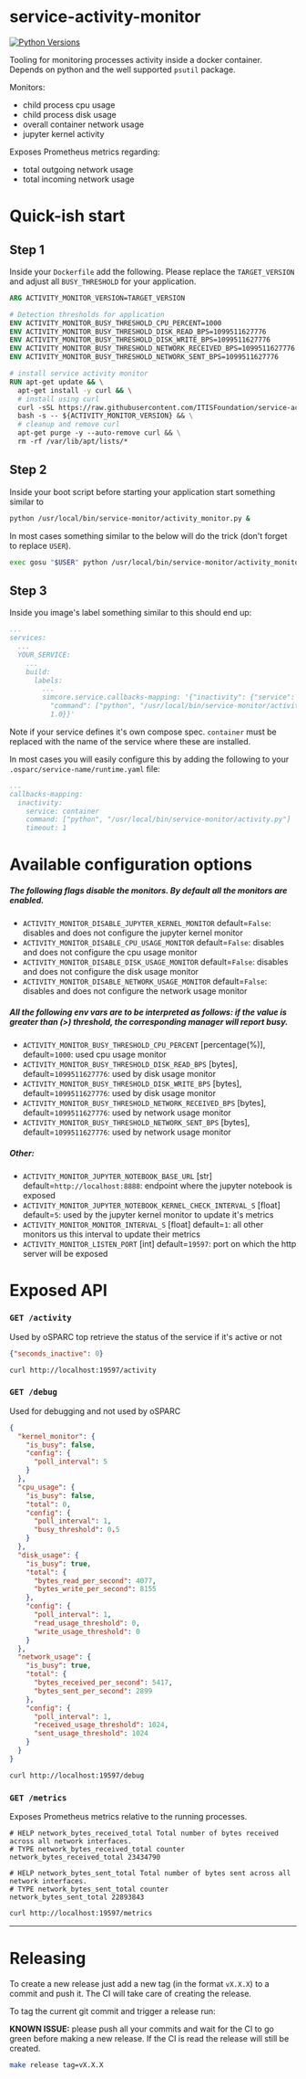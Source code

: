 # service-activity-monitor


[![Python Versions](https://img.shields.io/badge/Tested%20against%20Python-3.6%20to%203.12-green?logo=python&style=flat-square)](https://www.python.org/downloads/)



Tooling for monitoring processes activity inside a docker container. Depends on python and the well supported `psutil` package. 

Monitors:
  - child process cpu usage
  - child process disk usage
  - overall container network usage
  - jupyter kernel activity

Exposes Prometheus metrics regarding:
  - total outgoing network usage
  - total incoming network usage

# Quick-ish start

## Step 1

Inside your `Dockerfile` add the following. Please replace the `TARGET_VERSION` and adjust all `BUSY_THRESHOLD` for your application.

```Dockerfile
ARG ACTIVITY_MONITOR_VERSION=TARGET_VERSION

# Detection thresholds for application
ENV ACTIVITY_MONITOR_BUSY_THRESHOLD_CPU_PERCENT=1000
ENV ACTIVITY_MONITOR_BUSY_THRESHOLD_DISK_READ_BPS=1099511627776
ENV ACTIVITY_MONITOR_BUSY_THRESHOLD_DISK_WRITE_BPS=1099511627776
ENV ACTIVITY_MONITOR_BUSY_THRESHOLD_NETWORK_RECEIVED_BPS=1099511627776
ENV ACTIVITY_MONITOR_BUSY_THRESHOLD_NETWORK_SENT_BPS=1099511627776

# install service activity monitor
RUN apt-get update && \
  apt-get install -y curl && \
  # install using curl
  curl -sSL https://raw.githubusercontent.com/ITISFoundation/service-activity-monitor/main/scripts/install.sh | \
  bash -s -- ${ACTIVITY_MONITOR_VERSION} && \
  # cleanup and remove curl
  apt-get purge -y --auto-remove curl && \
  rm -rf /var/lib/apt/lists/*
```

## Step 2

Inside your boot script before starting your application start something similar to 

```bash
python /usr/local/bin/service-monitor/activity_monitor.py &
```

In most cases something similar to the below will do the trick (don't forget to replace `USER`).

```bash
exec gosu "$USER" python /usr/local/bin/service-monitor/activity_monitor.py &
```

## Step 3

Inside you image's label something similar to this should end up: 

```yaml
...
services:
  ...
  YOUR_SERVICE:
    ...
    build:
      labels:
        ...
        simcore.service.callbacks-mapping: '{"inactivity": {"service": "container",
          "command": ["python", "/usr/local/bin/service-monitor/activity.py"], "timeout":
          1.0}}'
```
Note if your service defines it's own compose spec. `container` must be replaced with the name of the service where these are installed.

In most cases you will easily configure this by adding the following to your `.osparc/service-name/runtime.yaml` file:

```yaml
...
callbacks-mapping:
  inactivity:
    service: container
    command: ["python", "/usr/local/bin/service-monitor/activity.py"]
    timeout: 1
```
# Available configuration options

##### The following flags disable the monitors. By default all the monitors are enabled.
- `ACTIVITY_MONITOR_DISABLE_JUPYTER_KERNEL_MONITOR` default=`False`: disables and does not configure the jupyter kernel monitor
- `ACTIVITY_MONITOR_DISABLE_CPU_USAGE_MONITOR` default=`False`: disables and does not configure the cpu usage monitor
- `ACTIVITY_MONITOR_DISABLE_DISK_USAGE_MONITOR` default=`False`: disables and does not configure the disk usage monitor
- `ACTIVITY_MONITOR_DISABLE_NETWORK_USAGE_MONITOR` default=`False`: disables and does not configure the network usage monitor

##### All the following env vars are to be interpreted as follows: if the value is greater than (>) threshold, the corresponding manager will report busy.
- `ACTIVITY_MONITOR_BUSY_THRESHOLD_CPU_PERCENT` [percentage(%)], default=`1000`: used cpu usage monitor
- `ACTIVITY_MONITOR_BUSY_THRESHOLD_DISK_READ_BPS` [bytes], default=`1099511627776`: used by disk usage monitor
- `ACTIVITY_MONITOR_BUSY_THRESHOLD_DISK_WRITE_BPS` [bytes], default=`1099511627776`: used by disk usage monitor
- `ACTIVITY_MONITOR_BUSY_THRESHOLD_NETWORK_RECEIVED_BPS` [bytes], default=`1099511627776`: used by network usage monitor
- `ACTIVITY_MONITOR_BUSY_THRESHOLD_NETWORK_SENT_BPS` [bytes], default=`1099511627776`: used by network usage monitor

##### Other:
- `ACTIVITY_MONITOR_JUPYTER_NOTEBOOK_BASE_URL` [str] default=`http://localhost:8888`: endpoint where the jupyter notebook is exposed
- `ACTIVITY_MONITOR_JUPYTER_NOTEBOOK_KERNEL_CHECK_INTERVAL_S` [float] default=`5`: used by the jupyter kernel monitor to update it's metrics
- `ACTIVITY_MONITOR_MONITOR_INTERVAL_S` [float] default=`1`: all other monitors us this interval to update their metrics
- `ACTIVITY_MONITOR_LISTEN_PORT` [int] default=`19597`: port on which the http server will be exposed



# Exposed API


### `GET /activity`

Used by oSPARC top retrieve the status of the service if it's active or not

```json
{"seconds_inactive": 0}
```

```bash
curl http://localhost:19597/activity
```

### `GET /debug`

Used for debugging and not used by oSPARC

```json
{
  "kernel_monitor": {
    "is_busy": false,
    "config": {
      "poll_interval": 5
    }
  },
  "cpu_usage": {
    "is_busy": false,
    "total": 0,
    "config": {
      "poll_interval": 1,
      "busy_threshold": 0.5
    }
  },
  "disk_usage": {
    "is_busy": true,
    "total": {
      "bytes_read_per_second": 4077,
      "bytes_write_per_second": 8155
    },
    "config": {
      "poll_interval": 1,
      "read_usage_threshold": 0,
      "write_usage_threshold": 0
    }
  },
  "network_usage": {
    "is_busy": true,
    "total": {
      "bytes_received_per_second": 5417,
      "bytes_sent_per_second": 2899
    },
    "config": {
      "poll_interval": 1,
      "received_usage_threshold": 1024,
      "sent_usage_threshold": 1024
    }
  }
}
```

```bash
curl http://localhost:19597/debug
```

### `GET /metrics`

Exposes Prometheus metrics relative to the running processes.

```
# HELP network_bytes_received_total Total number of bytes received across all network interfaces.
# TYPE network_bytes_received_total counter
network_bytes_received_total 23434790

# HELP network_bytes_sent_total Total number of bytes sent across all network interfaces.
# TYPE network_bytes_sent_total counter
network_bytes_sent_total 22893843
```

```bash
curl http://localhost:19597/metrics
```

---

# Releasing

To create a new release just add a new tag (in the format `vX.X.X`) to a commit and push it. The CI will take care of creating the release.

To tag the current git commit and trigger a release run:

**KNOWN ISSUE:** please push all your commits and wait for the CI to go green before making a new release. If the CI is read the release will still be created.

```bash
make release tag=vX.X.X
```